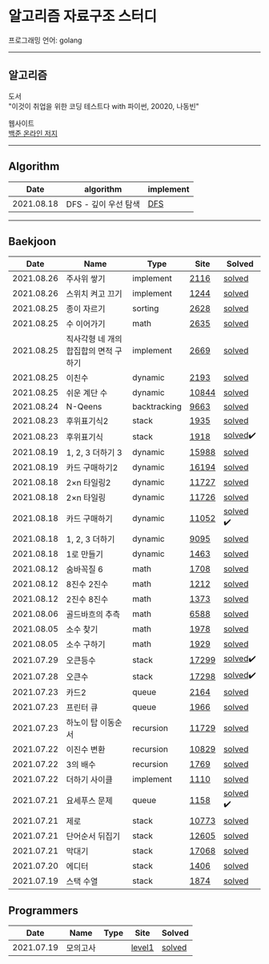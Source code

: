 # 알고리즘 자료구조 스터디

프로그래밍 언어: golang

---

## 알고리즘

도서  
"이것이 취업을 위한 코딩 테스트다 with 파이썬, 20020, 나동빈"

웹사이트  
[백준 온라인 저지](https://www.acmicpc.net/)

---

## Algorithm

| Date       | algorithm            | implement                                                    |
| ---------- | -------------------- | ------------------------------------------------------------ |
| 2021.08.18 | DFS - 깊이 우선 탐색 | [DFS](https://github.com/jinsuSang/golang-algorithm/tree/main/AL/algorithm/dfs) |

---

## Baekjoon

| Date | Name |Type| Site | Solved |
| ---- | ---- |---- |---- | ------ |
| 2021.08.26 | 주사위 쌓기 |implement| [2116](https://www.acmicpc.net/problem/2116)   | [solved](https://github.com/jinsuSang/golang-algorithm/blob/main/AL/boj/tag/implement/2116/boj2116.go) |
| 2021.08.26 | 스위치 켜고 끄기 |implement| [1244](https://www.acmicpc.net/problem/1244)   | [solved](https://github.com/jinsuSang/golang-algorithm/blob/main/AL/boj/tag/implement/1244/boj1244.go) |
| 2021.08.25 | 종이 자르기 |sorting| [2628](https://www.acmicpc.net/problem/2628) | [solved](https://github.com/jinsuSang/golang-algorithm/blob/main/AL/boj/tag/sorting/2628/boj2628.go) |
| 2021.08.25 | 수 이어가기 |math| [2635](https://www.acmicpc.net/problem/2635) | [solved](https://github.com/jinsuSang/golang-algorithm/blob/main/AL/boj/tag/math/2635/boj2635.go) |
| 2021.08.25 | 직사각형 네 개의 합집합의 면적 구하기 |implement| [2669](https://www.acmicpc.net/problem/2669) | [solved](https://github.com/jinsuSang/golang-algorithm/blob/main/AL/boj/tag/implement/2669/boj2669.go) |
| 2021.08.25 | 이친수 |dynamic| [2193](https://www.acmicpc.net/problem/2193) | [solved](https://github.com/jinsuSang/golang-algorithm/blob/main/AL/boj/tag/dynamic/2193/boj2193.go) |
| 2021.08.25 | 쉬운 계단 수 |dynamic| [10844](https://www.acmicpc.net/problem/10844) | [solved](https://github.com/jinsuSang/golang-algorithm/blob/main/AL/boj/tag/dynamic/10844/boj10844.go) |
| 2021.08.24 | N-Qeens |backtracking| [9663](https://www.acmicpc.net/problem/9663) | [solved](https://github.com/jinsuSang/golang-algorithm/blob/main/AL/boj/tag/backtracking/9663/boj9663.go) |
| 2021.08.23 | 후위표기식2 |stack| [1935](https://www.acmicpc.net/problem/1935) | [solved](https://github.com/jinsuSang/golang-algorithm/blob/main/AL/boj/tag/stack/1935/boj1935.go) |
| 2021.08.23 | 후위표기식         |stack| [1918](https://www.acmicpc.net/problem/1918) | [solved](https://github.com/jinsuSang/golang-algorithm/blob/main/AL/boj/tag/stack/1918/boj1918.go):heavy_check_mark: |
| 2021.08.19 | 1, 2, 3 더하기 3 |dynamic| [15988](https://www.acmicpc.net/problem/15988) | [solved](https://github.com/jinsuSang/golang-algorithm/blob/main/AL/boj/tag/dynamic/15988/boj15988.go) |
| 2021.08.19 | 카드 구매하기2 |dynamic| [16194](https://www.acmicpc.net/problem/16194) | [solved](https://github.com/jinsuSang/golang-algorithm/blob/main/AL/boj/tag/dynamic/16194/boj16194.go) |
| 2021.08.18 | 2×n 타일링2 | dynamic | [11727](https://www.acmicpc.net/problem/11726) | [solved](https://github.com/jinsuSang/golang-algorithm/blob/main/AL/boj/tag/dynamic/11727/boj11727.go) |
| 2021.08.18 | 2×n 타일링 | dynamic | [11726](https://www.acmicpc.net/problem/11726) | [solved](https://github.com/jinsuSang/golang-algorithm/blob/main/AL/boj/tag/dynamic/11726/boj11726.go) |
| 2021.08.18 | 카드 구매하기 | dynamic | [11052](https://www.acmicpc.net/problem/11052) | [solved](https://github.com/jinsuSang/python-algorithm/blob/main/boj/dynamic/boj_11052.py) :heavy_check_mark: |
| 2021.08.18 | 1, 2, 3 더하기 | dynamic | [9095](https://www.acmicpc.net/problem/9095) | [solved](https://github.com/jinsuSang/python-algorithm/blob/main/boj/dynamic/boj_9095.py) |
| 2021.08.18 | 1로 만들기 | dynamic | [1463](https://www.acmicpc.net/problem/1463) | [solved](https://github.com/jinsuSang/golang-algorithm/blob/main/AL/boj/tag/dynamic/1463/boj1463.go) |
| 2021.08.12 | 숨바꼭질 6 |math| [1708](https://www.acmicpc.net/problem/1708) | [solved](https://github.com/jinsuSang/golang-algorithm/blob/main/AL/boj/tag/%20math/6588/boj1708.go) |
| 2021.08.12 | 8진수 2진수 |math| [1212](https://www.acmicpc.net/problem/1212) | [solved](https://github.com/jinsuSang/golang-algorithm/blob/main/AL/boj/tag/%20math/6588/boj1212.go) |
| 2021.08.12 | 2진수 8진수 |math| [1373](https://www.acmicpc.net/problem/1373) | [solved](https://github.com/jinsuSang/golang-algorithm/blob/main/AL/boj/tag/%20math/6588/boj1373.go) |
| 2021.08.06 | 골드바흐의 추측 |math| [6588](https://www.acmicpc.net/problem/6588) | [solved](https://github.com/jinsuSang/golang-algorithm/blob/main/AL/boj/tag/%20math/6588/boj6588.go) |
| 2021.08.05 | 소수 찾기 |math| [1978](https://www.acmicpc.net/problem/1978) | [solved](https://github.com/jinsuSang/golang-algorithm/blob/main/AL/boj/tag/%20math/1978/boj1978.go) |
| 2021.08.05 | 소수 구하기 |math| [1929](https://www.acmicpc.net/problem/1929) | [solved](https://github.com/jinsuSang/golang-algorithm/blob/main/AL/boj/tag/%20math/1929/boj1929.go) |
| 2021.07.29 | 오큰등수 |stack| [17299](https://www.acmicpc.net/problem/17299) | [solved](https://github.com/jinsuSang/golang-algorithm/blob/main/AL/boj/tag/stack/17299/boj17299.go):heavy_check_mark: |
| 2021.07.28 | 오큰수 |stack| [17298](https://www.acmicpc.net/problem/17298) | [solved](https://github.com/jinsuSang/python-algorithm/blob/main/boj/stack/boj_17298.py)✔️ |
| 2021.07.23 | 카드2 |queue| [2164](https://www.acmicpc.net/problem/2164) | [solved](https://github.com/jinsuSang/golang-algorithm/tree/main/AL/boj/tag/queue/2164) |
| 2021.07.23 | 프린터 큐 |queue| [1966](https://www.acmicpc.net/problem/1966) | [solved](https://github.com/jinsuSang/golang-algorithm/blob/main/AL/boj/tag/queue/1966/boj1966.go) |
| 2021.07.23 | 하노이 탑 이동순서 |recursion| [11729](https://www.acmicpc.net/problem/11729) | [solved](https://github.com/jinsuSang/golang-algorithm/blob/main/AL/boj/tag/recursion/11729/boj11729.go) |
|   2021.07.22 |  이진수 변환  | recursion |  [10829](https://www.acmicpc.net/problem/10829)    |     [solved](https://github.com/jinsuSang/golang-algorithm/blob/main/AL/boj/tag/recursion/10829/boj10829.go)  |
|   2021.07.22 |  3의 배수  | recursion |  [1769](https://www.acmicpc.net/problem/1769)    |     [solved](https://github.com/jinsuSang/golang-algorithm/blob/main/AL/boj/tag/recursion/1769/boj1769.go)  |
|   2021.07.22 |  더하기 사이클  | implement |  [1110](https://www.acmicpc.net/problem/1110)    |     [solved](https://github.com/jinsuSang/golang-algorithm/blob/main/AL/boj/tag/implement/1110/boj1110.go)  |
|   2021.07.21 |  요세푸스 문제   | queue |  [1158](https://www.acmicpc.net/problem/1158)    |     [solved](https://github.com/jinsuSang/golang-algorithm/blob/main/AL/boj/tag/queue/boj1158.go) :heavy_check_mark:   |
|   2021.07.21 |  제로   | stack |  [10773](https://www.acmicpc.net/problem/10773)    |     [solved](https://github.com/jinsuSang/golang-algorithm/blob/main/AL/boj/tag/stack/10773/boj10773.go)   |
|   2021.07.21 |  단어순서 뒤집기   | stack |  [12605](https://www.acmicpc.net/problem/12605)    |     [solved](https://github.com/jinsuSang/golang-algorithm/blob/main/AL/boj/tag/stack/12605/boj12605.go)   |
|   2021.07.21 |  막대기 | stack |  [17068](https://www.acmicpc.net/problem/17608)    |     [solved](https://github.com/jinsuSang/golang-algorithm/blob/main/AL/boj/tag/stack/17608/boj17608.go)   |
|   2021.07.20 |  에디터   | stack |  [1406](https://www.acmicpc.net/problem/1874)    |     [solved](https://github.com/jinsuSang/golang-algorithm/blob/main/AL/boj/tag/stack/1874/boj1406.go)   |
|   2021.07.19 |    스택 수열 | stack  |  [1874](https://www.acmicpc.net/problem/1874)    |     [solved](https://github.com/jinsuSang/golang-algorithm/blob/main/AL/boj/tag/stack/1874/boj1874.go)   |

## Programmers

| Date | Name |Type| Site | Solved |
| ---- | ---- | ----|---- | ------ |
|   2021.07.19   |  모의고사    | | [level1](https://programmers.co.kr/learn/courses/30/lessons/42840)    |     [solved](https://github.com/jinsuSang/golang-algorithm/blob/main/AL/programmers/level1/%EB%AA%A8%EC%9D%98%EA%B3%A0%EC%82%AC.go)   |
